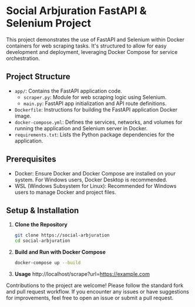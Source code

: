 # Social Arbjuration FastAPI & Selenium Project

This project demonstrates the use of FastAPI and Selenium within Docker containers for web scraping tasks. It's structured to allow for easy development and deployment, leveraging Docker Compose for service orchestration.

## Project Structure

- `app/`: Contains the FastAPI application code.
  - `scraper.py`: Module for web scraping logic using Selenium.
  - `main.py`: FastAPI app initialization and API route definitions.
- `Dockerfile`: Instructions for building the FastAPI application Docker image.
- `docker-compose.yml`: Defines the services, networks, and volumes for running the application and Selenium server in Docker.
- `requirements.txt`: Lists the Python package dependencies for the application.

## Prerequisites

- Docker: Ensure Docker and Docker Compose are installed on your system. For Windows users, Docker Desktop is recommended.
- WSL (Windows Subsystem for Linux): Recommended for Windows users to manage Docker and project files.

## Setup & Installation

1. **Clone the Repository**
   ```bash
   git clone https://social-arbjuration
   cd social-arbjuration
2. **Build and Run with Docker Compose**
    ```bash
    docker-compose up --build

3. **Usage**
   http://localhost/scrape?url=https://example.com


Contributions to the project are welcome! Please follow the standard fork and pull request workflow. If you encounter any issues or have suggestions for improvements, feel free to open an issue or submit a pull request.
